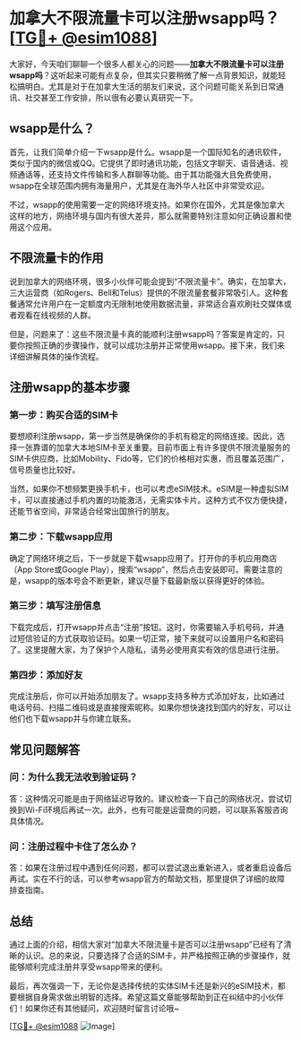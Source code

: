 # 加拿大不限流量卡可以注册wsapp吗？[[TG💪+ @esim1088](https://t.me/s/esim1088)]

大家好，今天咱们聊聊一个很多人都关心的问题——**加拿大不限流量卡可以注册wsapp吗**？这听起来可能有点复杂，但其实只要稍微了解一点背景知识，就能轻松搞明白。尤其是对于在加拿大生活的朋友们来说，这个问题可能关系到日常通讯、社交甚至工作安排，所以很有必要认真研究一下。

## wsapp是什么？

首先，让我们简单介绍一下wsapp是什么。wsapp是一个国际知名的通讯软件，类似于国内的微信或QQ。它提供了即时通讯功能，包括文字聊天、语音通话、视频通话等，还支持文件传输和多人群聊等功能。由于其功能强大且免费使用，wsapp在全球范围内拥有海量用户，尤其是在海外华人社区中非常受欢迎。

不过，wsapp的使用需要一定的网络环境支持。如果你在国外，尤其是像加拿大这样的地方，网络环境与国内有很大差异，那么就需要特别注意如何正确设置和使用这个应用。

## 不限流量卡的作用

说到加拿大的网络环境，很多小伙伴可能会提到“不限流量卡”。确实，在加拿大，三大运营商（如Rogers、Bell和Telus）提供的不限流量套餐非常吸引人。这种套餐通常允许用户在一定额度内无限制地使用数据流量，非常适合喜欢刷社交媒体或者观看在线视频的人群。

但是，问题来了：这些不限流量卡真的能顺利注册wsapp吗？答案是肯定的，只要你按照正确的步骤操作，就可以成功注册并正常使用wsapp。接下来，我们来详细讲解具体的操作流程。

## 注册wsapp的基本步骤

### 第一步：购买合适的SIM卡
要想顺利注册wsapp，第一步当然是确保你的手机有稳定的网络连接。因此，选择一张靠谱的加拿大本地SIM卡至关重要。目前市面上有许多提供不限流量服务的SIM卡供应商，比如Mobility、Fido等，它们的价格相对实惠，而且覆盖范围广，信号质量也比较好。

当然，如果你不想频繁更换手机卡，也可以考虑eSIM技术。eSIM是一种虚拟SIM卡，可以直接通过手机内置的功能激活，无需实体卡片。这种方式不仅方便快捷，还能节省空间，非常适合经常出国旅行的朋友。

### 第二步：下载wsapp应用
确定了网络环境之后，下一步就是下载wsapp应用了。打开你的手机应用商店（App Store或Google Play），搜索“wsapp”，然后点击安装即可。需要注意的是，wsapp的版本号会不断更新，建议尽量下载最新版以获得更好的体验。

### 第三步：填写注册信息
下载完成后，打开wsapp并点击“注册”按钮。这时，你需要输入手机号码，并通过短信验证的方式获取验证码。如果一切正常，接下来就可以设置用户名和密码了。这里提醒大家，为了保护个人隐私，请务必使用真实有效的信息进行注册。

### 第四步：添加好友
完成注册后，你可以开始添加朋友了。wsapp支持多种方式添加好友，比如通过电话号码、扫描二维码或是直接搜索昵称。如果你想快速找到国内的好友，可以让他们也下载wsapp并与你建立联系。

## 常见问题解答

### 问：为什么我无法收到验证码？
答：这种情况可能是由于网络延迟导致的。建议检查一下自己的网络状况，尝试切换到Wi-Fi环境后再试一次。此外，也有可能是运营商的问题，可以联系客服咨询具体情况。

### 问：注册过程中卡住了怎么办？
答：如果在注册过程中遇到任何问题，都可以尝试退出重新进入，或者重启设备后再试。实在不行的话，可以参考wsapp官方的帮助文档，那里提供了详细的故障排查指南。

## 总结

通过上面的介绍，相信大家对“加拿大不限流量卡是否可以注册wsapp”已经有了清晰的认识。总的来说，只要选择了合适的SIM卡，并严格按照正确的步骤操作，就能够顺利完成注册并享受wsapp带来的便利。

最后，再次强调一下，无论你是选择传统的实体SIM卡还是新兴的eSIM技术，都要根据自身需求做出明智的选择。希望这篇文章能够帮助到正在纠结中的小伙伴们！如果你还有其他疑问，欢迎随时留言讨论哦~

[[TG💪+ @esim1088](https://t.me/s/esim1088) ![Image](https://i.postimg.cc/4NQfJmqS/Snipaste-2025-05-13-00-14-12.png)]